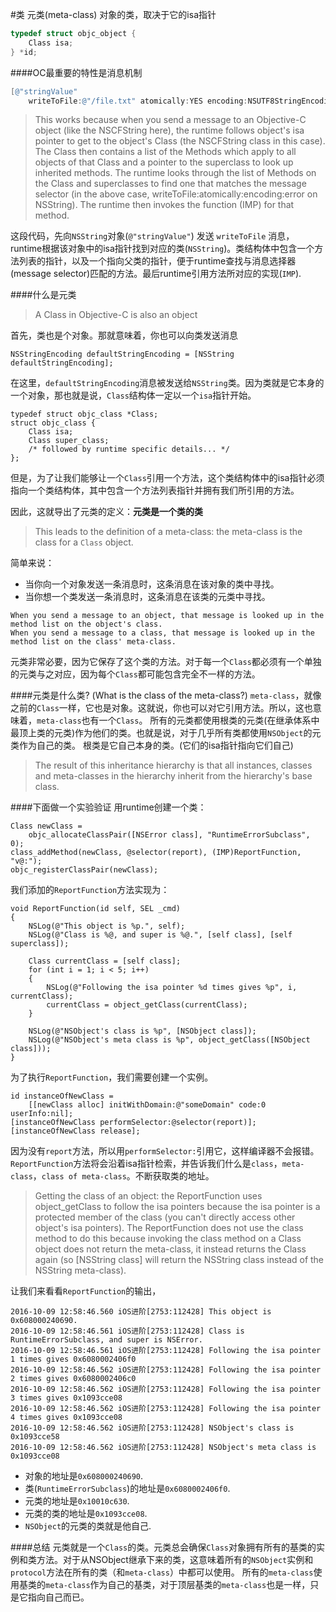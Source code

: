 #类 元类(meta-class)
对象的类，取决于它的isa指针

```c
typedef struct objc_object {
    Class isa;
} *id;
```
####OC最重要的特性是消息机制
```objective-c
[@"stringValue"
    writeToFile:@"/file.txt" atomically:YES encoding:NSUTF8StringEncoding error:NULL];
```


>This works because when you send a message to an Objective-C object (like the NSCFString here), the runtime follows object's isa pointer to get to the object's Class (the NSCFString class in this case). The Class then contains a list of the Methods which apply to all objects of that Class and a pointer to the superclass to look up inherited methods. The runtime looks through the list of Methods on the Class and superclasses to find one that matches the message selector (in the above case, writeToFile:atomically:encoding:error on NSString). The runtime then invokes the function (IMP) for that method.

这段代码，先向`NSString`对象(`@"stringValue"`) 发送 `writeToFile` 消息，runtime根据该对象中的isa指针找到对应的类(`NSString`)。类结构体中包含一个方法列表的指针，以及一个指向父类的指针，便于runtime查找与消息选择器(message selector)匹配的方法。最后runtime引用方法所对应的实现(`IMP`). 

####什么是元类
>A Class in Objective-C is also an object

首先，类也是个对象。那就意味着，你也可以向类发送消息

```
NSStringEncoding defaultStringEncoding = [NSString defaultStringEncoding];
```
在这里，`defaultStringEncoding`消息被发送给`NSString`类。因为类就是它本身的一个对象，那也就是说，`Class`结构体一定以一个`isa`指针开始。


```
typedef struct objc_class *Class;
struct objc_class {
    Class isa;
    Class super_class;
    /* followed by runtime specific details... */
};
```
但是，为了让我们能够让一个`Class`引用一个方法，这个类结构体中的isa指针必须指向一个类结构体，其中包含一个方法列表指针并拥有我们所引用的方法。

因此，这就导出了元类的定义：**元类是一个类的类**
>This leads to the definition of a meta-class: the meta-class is the class for a `Class` object.

简单来说：
* 当你向一个对象发送一条消息时，这条消息在该对象的类中寻找。
* 当你想一个类发送一条消息时，这条消息在该类的元类中寻找。


```
When you send a message to an object, that message is looked up in the method list on the object's class.
When you send a message to a class, that message is looked up in the method list on the class' meta-class.
```
元类非常必要，因为它保存了这个类的方法。对于每一个`Class`都必须有一个单独的元类与之对应，因为每个`Class`都可能包含完全不一样的方法。

####元类是什么类? (What is the class of the meta-class?)
`meta-class`，就像之前的`Class`一样，它也是对象。这就说，你也可以对它引用方法。所以，这也意味着，`meta-class`也有一个`Class`。
所有的元类都使用根类的元类(在继承体系中最顶上类的元类)作为他们的类。也就是说，对于几乎所有类都使用`NSObject`的元类作为自己的类。
根类是它自己本身的类。(它们的isa指针指向它们自己)
>The result of this inheritance hierarchy is that all instances, classes and meta-classes in the hierarchy inherit from the hierarchy's base class.

####下面做一个实验验证
用runtime创建一个类：

```
Class newClass =
    objc_allocateClassPair([NSError class], "RuntimeErrorSubclass", 0);
class_addMethod(newClass, @selector(report), (IMP)ReportFunction, "v@:");
objc_registerClassPair(newClass);
```
我们添加的`ReportFunction`方法实现为：

```
void ReportFunction(id self, SEL _cmd)
{
    NSLog(@"This object is %p.", self);
    NSLog(@"Class is %@, and super is %@.", [self class], [self superclass]);
    
    Class currentClass = [self class];
    for (int i = 1; i < 5; i++)
    {
        NSLog(@"Following the isa pointer %d times gives %p", i, currentClass);
        currentClass = object_getClass(currentClass);
    }

    NSLog(@"NSObject's class is %p", [NSObject class]);
    NSLog(@"NSObject's meta class is %p", object_getClass([NSObject class]));
}
```
为了执行`ReportFunction`，我们需要创建一个实例。

```
id instanceOfNewClass =
    [[newClass alloc] initWithDomain:@"someDomain" code:0 userInfo:nil];
[instanceOfNewClass performSelector:@selector(report)];
[instanceOfNewClass release];
```
因为没有`report`方法，所以用`performSelector:`引用它，这样编译器不会报错。
`ReportFunction`方法将会沿着isa指针检索，并告诉我们什么是`class`，`meta-class`，`class of meta-class`。不断获取类的地址。
>Getting the class of an object: the ReportFunction uses object_getClass to follow the isa pointers because the isa pointer is a protected member of the class (you can't directly access other object's isa pointers). The ReportFunction does not use the class method to do this because invoking the class method on a Class object does not return the meta-class, it instead returns the Class again (so [NSString class] will return the NSString class instead of the NSString meta-class).

让我们来看看`ReportFunction`的输出， 

```
2016-10-09 12:58:46.560 iOS进阶[2753:112428] This object is 0x608000240690.
2016-10-09 12:58:46.561 iOS进阶[2753:112428] Class is RuntimeErrorSubclass, and super is NSError.
2016-10-09 12:58:46.561 iOS进阶[2753:112428] Following the isa pointer 1 times gives 0x6080002406f0
2016-10-09 12:58:46.562 iOS进阶[2753:112428] Following the isa pointer 2 times gives 0x6080002406c0
2016-10-09 12:58:46.562 iOS进阶[2753:112428] Following the isa pointer 3 times gives 0x1093cce08
2016-10-09 12:58:46.562 iOS进阶[2753:112428] Following the isa pointer 4 times gives 0x1093cce08
2016-10-09 12:58:46.562 iOS进阶[2753:112428] NSObject's class is 0x1093cce58
2016-10-09 12:58:46.562 iOS进阶[2753:112428] NSObject's meta class is 0x1093cce08
```
* 对象的地址是`0x608000240690`.
* 类(`RuntimeErrorSubclass`)的地址是`0x6080002406f0`.
* 元类的地址是`0x10010c630`.
* 元类的类的地址是`0x1093cce08`.
* `NSObject`的元类的类就是他自己.

####总结
元类就是一个`Class`的类。元类总会确保`Class`对象拥有所有的基类的实例和类方法。对于从NSObject继承下来的类，这意味着所有的`NSObject`实例和`protocol`方法在所有的类（和`meta-class`）中都可以使用。
所有的`meta-class`使用基类的`meta-class`作为自己的基类，对于顶层基类的`meta-class`也是一样，只是它指向自己而已。


